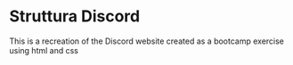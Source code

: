 # Struttura Discord

This is a recreation of the Discord website created as a bootcamp exercise using html and css